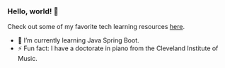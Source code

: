 ### Hello, world! 👋

Check out some of my favorite tech learning resources [here](https://github.com/danielparvin/tech-learning-resources).

- 🌱 I’m currently learning Java Spring Boot.
- ⚡ Fun fact: I have a doctorate in piano from the Cleveland Institute of Music.
<!--
**danielparvin/danielparvin** is a ✨ _special_ ✨ repository because its `README.md` (this file) appears on your GitHub profile.

Here are some ideas to get you started:

- 🔭 I’m currently working on ...
- 🌱 I’m currently learning ...
- 👯 I’m looking to collaborate on ...
- 🤔 I’m looking for help with ...
- 💬 Ask me about ...
- 📫 How to reach me: ...
- 😄 Pronouns: ...
- ⚡ Fun fact: ...
-->
